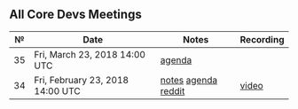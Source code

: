 ## All Core Devs Meetings

 №  | Date                             | Notes          | Recording            |
--- | -------------------------------- | -------------- | -------------------- |
 35 | Fri, March 23, 2018 14:00 UTC    | [agenda](https://github.com/ethereum/pm/issues/33) | |
 34 | Fri, February 23, 2018 14:00 UTC | [notes](https://github.com/ethereum/pm/blob/master/All%20Core%20Devs%20Meetings/Meeting%2034.md) [agenda](https://github.com/ethereum/pm/issues/32) [reddit](https://www.reddit.com/r/ethereum/comments/7zpxe3/notes_from_ethereum_core_devs_meeting_34_22318/) | [video](https://www.youtube.com/watch?v=GhUtruRZOlo) |
